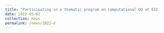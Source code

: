 ```yaml
---
title: "Participating in a thematic program on computational UQ at ESI, Vienna (A)."
date: 2022-05-02
collection: news
permalink: /news/2022-d
---
```


